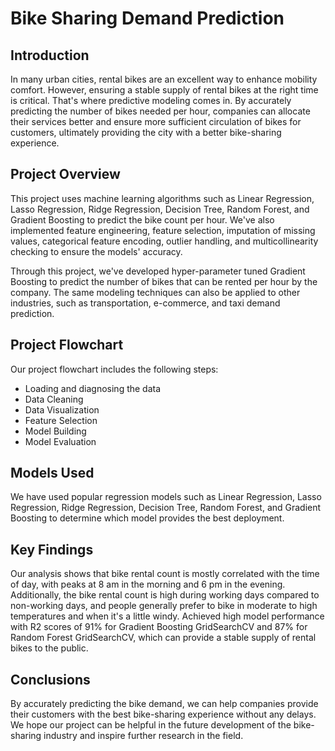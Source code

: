 # **Bike Sharing Demand Prediction**

## **Introduction**

In many urban cities, rental bikes are an excellent way to enhance mobility comfort. However, ensuring a stable supply of rental bikes at the right time is critical. That's where predictive modeling comes in. By accurately predicting the number of bikes needed per hour, companies can allocate their services better and ensure more sufficient circulation of bikes for customers, ultimately providing the city with a better bike-sharing experience.

## **Project Overview**

This project uses machine learning algorithms such as Linear Regression, Lasso Regression, Ridge Regression, Decision Tree, Random Forest, and Gradient Boosting to predict the bike count per hour. We've also implemented feature engineering, feature selection, imputation of missing values, categorical feature encoding, outlier handling, and multicollinearity checking to ensure the models' accuracy.

Through this project, we've developed hyper-parameter tuned Gradient Boosting to predict the number of bikes that can be rented per hour by the company. The same modeling techniques can also be applied to other industries, such as transportation, e-commerce, and taxi demand prediction.

## **Project Flowchart**

Our project flowchart includes the following steps:

- Loading and diagnosing the data
- Data Cleaning
- Data Visualization
- Feature Selection
- Model Building
- Model Evaluation

## **Models Used**
We have used popular regression models such as Linear Regression, Lasso Regression, Ridge Regression, Decision Tree, Random Forest, and Gradient Boosting to determine which model provides the best deployment.

## **Key Findings**

Our analysis shows that bike rental count is mostly correlated with the time of day, with peaks at 8 am in the morning and 6 pm in the evening. Additionally, the bike rental count is high during working days compared to non-working days, and people generally prefer to bike in moderate to high temperatures and when it's a little windy. Achieved high model performance with R2 scores of 91% for Gradient Boosting GridSearchCV and 87% for Random Forest GridSearchCV, which can provide a stable supply of rental bikes to the public.

## **Conclusions**

By accurately predicting the bike demand, we can help companies provide their customers with the best bike-sharing experience without any delays. We hope our project can be helpful in the future development of the bike-sharing industry and inspire further research in the field.
